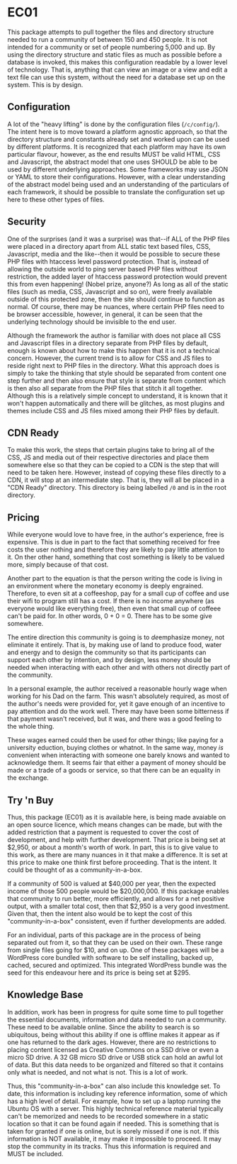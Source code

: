 # EC01

This package attempts to pull together the files and directory structure needed to run a community of between 150 and 450 people. It is not intended for a community or set of people numbering 5,000 and up. By using the directory structure and static files as much as possible before a database is invoked, this makes this configuration readable by a lower level of technology. That is, anything that can view an image or a view and edit a text file can use this system, without the need for a database set up on the system. This is by design.

## Configuration

A lot of the "heavy lifting" is done by the configuration files (`/c/config/`). The intent here is to move toward a platform agnostic approach, so that the directory structure and constants already set and worked upon can be used by different platforms. It is recognized that each platform may have its own particular flavour, however, as the end results MUST be valid HTML, CSS and Javascript, the abstract model that one uses SHOULD be able to be used by different underlying approaches. Some frameworks may use JSON or YAML to store their configurations. However, with a clear understanding of the abstract model being used and an understanding of the particulars of each framework, it should be possible to translate the configuration set up here to these other types of files.

## Security

One of the surprises (and it was a surprise) was that--if ALL of the PHP files were placed in a directory apart from ALL static text based files, CSS, Javascript, media and the like--then it would be possible to secure these PHP files with htaccess level password protection. That is, instead of allowing the outside world to ping server based PHP files without restriction, the added layer of htaccess password protection would prevent this from even happening! (Nobel prize, anyone?) As long as all of the static files (such as media, CSS, Javascript and so on), were freely available outside of this protected zone, then the site should continue to function as normal. Of course, there may be nuances, where certain PHP files need to be browser accessible, however, in general, it can be seen that the underlying technology should be invisible to the end user.

Although the framework the author is familiar with does not place all CSS and Javascript files in a directory separate from PHP files by default, enough is known about how to make this happen that it is not a technical concern. However, the current trend is to allow for CSS and JS files to reside right next to PHP files in the directory. What this approach does is simply to take the thinking that style should be separated from content one step further and then also ensure that style is separate from content which is then also all separate from the PHP files that stitch it all together. Although this is a relatively simple concept to understand, it is known that it won't happen automatically and there will be glitches, as most plugins and themes include CSS and JS files mixed among their PHP files by default.

## CDN Ready

To make this work, the steps that certain plugins take to bring all of the CSS, JS and media out of their respective directories and place them somewhere else so that they can be copied to a CDN is the step that will need to be taken here. However, instead of copying these files directly to a CDN, it will stop at an  intermediate step. That is, they will all be placed in a "CDN Ready" directory. This directory is being labelled `/0` and is in the root directory.

## Pricing

While everyone would love to have free, in the author's experience, free is expensive. This is due in part to the fact that something received for free costs the user nothing and therefore they are likely to pay little attention to it. On ther other hand, something that cost something is likely to be valued more, simply because of that cost.

Another part to the equation is that the person writing the code is living in an environment where the monetary economy is deeply engrained. Therefore, to even sit at a coffeeshop, pay for a small cup of coffee and use their wifi to program still has a cost. If there is no income anywhere (as everyone would like everything free), then even that small cup of coffeee can't be paid for. In other words, 0 + 0 = 0. There has to be some give somewhere.

The entire direction this community is going is to *de*emphasize money, not eliminate it entirely. That is, by making use of land to produce food, water and energy and to design the community so that its participants can support each other by intention, and by design, less money should be needed when interacting with each other and with others not directly part of the community.

In a personal example, the author received a reasonable hourly wage when working for his Dad on the farm. This wasn't absolutely required, as most of the author's needs were provided for, yet it gave enough of an incentive to pay attention and do the work well. There may have been some bitterness if that payment wasn't received, but it was, and there was a good feeling to the whole thing.

These wages earned could then be used for other things; like paying for a university eduction, buying clothes or whatnot. In the same way, money _is_ convenient when interacting with someone one barely knows and wanted to acknowledge them. It seems fair that either a  payment of money should be made or a trade of a goods or service, so that there can be an equality in the exchange.

## Try 'n Buy

Thus, this package (EC01) as it is available here, is being made avaiable on an open source licence, which means changes can be made, but with the added restriction that a payment is requested to cover the cost of development, and help with further development. That price is being set at $2,950, or about a month's worth of work. In part, this is to give value to this work, as there are many nuances in it that make a difference. It is set at this price to make one think first before proceeding. That is the intent. It could be thought of as a community-in-a-box.

If a community of 500 is valued at $40,000 per year, then the expected income of those 500 people would be $20,000,000. If this package enables that community to run better, more efficiently, and allows for a net positive output, with a smaller total cost, then that $2,950 is a very good investment. Given that, then the intent also would be to kept the cost of this "community-in-a-box" consistent, even if further developments are added.

For an individual, parts of this package are in the process of being separated out from it, so that they can be used on their own. These range from single files going for $10, and on up. One of these packages will be a WordPress core bundled with software to be self installing, backed up, cached, secured and optimized.  This integrated WordPress bundle was the seed for this endeavour here and its price is being set at $295.

## Knowledge Base

In addition, work has been in progress for quite some time to pull together the essential documents, information and data needed to run a community. These need to be available online. Since the ability to search is so ubiquitous, being without this ability if one is offline makes it appear as if one has returned to the dark ages. However, there are no restrictions to placing content licensed as Creative Commons on a SSD drive or even a micro SD drive. A 32 GB micro SD drive or USB stick can hold an awful lot of data. But this data needs to be organized and filtered so that it contains only what is needed, and not what is not. This is a lot of work.

Thus, this "community-in-a-box" can also include this knowledge set. To date, this information is including key reference information, some of which has a high level of detail. For example, how to set up a laptop running the Ubuntu OS with a server. This highly technical reference material typically can't be memorized and needs to be recorded somewhere in a static location so that it can be found again if needed. This is something that is taken for granted if one is online, but is sorely missed if one is not. If this information is NOT available, it may make it impossible to proceed. It may stop the community in its tracks. Thus this information is required and MUST be included.
